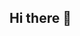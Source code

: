 ## Hi there 👋

<!--

- 👋 Hi, this is e3pathways, a community platform for researchers modeling the transition pathways of economy, energy, and environment systems towards a carbon-neutral future.
- 👀 Welcome to visit our homepage [ABM4ALL](https://github.com/ABM4ALL)!
- 🌱 By registering, you will also be added to our mailing list.
- 📫 You can reach us via e3pathways2025@gmail.com.

-->
